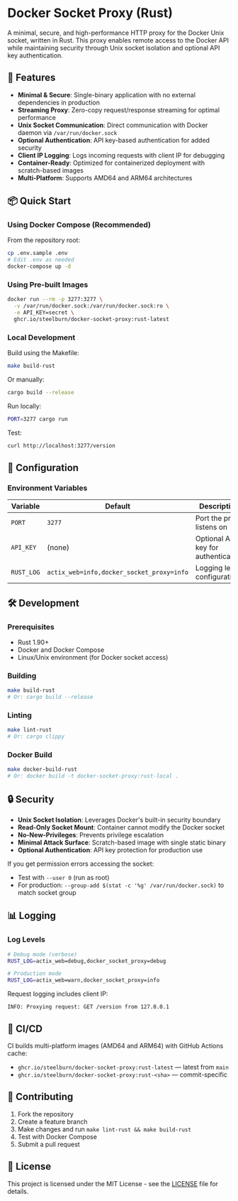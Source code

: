 # Docker Socket Proxy (Rust)

A minimal, secure, and high-performance HTTP proxy for the Docker Unix socket, written in Rust. This proxy enables remote access to the Docker API while maintaining security through Unix socket isolation and optional API key authentication.

## 🚀 Features

- **Minimal & Secure**: Single-binary application with no external dependencies in production
- **Streaming Proxy**: Zero-copy request/response streaming for optimal performance
- **Unix Socket Communication**: Direct communication with Docker daemon via `/var/run/docker.sock`
- **Optional Authentication**: API key-based authentication for added security
- **Client IP Logging**: Logs incoming requests with client IP for debugging
- **Container-Ready**: Optimized for containerized deployment with scratch-based images
- **Multi-Platform**: Supports AMD64 and ARM64 architectures

## 📦 Quick Start

### Using Docker Compose (Recommended)

From the repository root:
```bash
cp .env.sample .env
# Edit .env as needed
docker-compose up -d
```

### Using Pre-built Images

```bash
docker run --rm -p 3277:3277 \
  -v /var/run/docker.sock:/var/run/docker.sock:ro \
  -e API_KEY=secret \
  ghcr.io/steelburn/docker-socket-proxy:rust-latest
```

### Local Development

Build using the Makefile:
```bash
make build-rust
```

Or manually:
```bash
cargo build --release
```

Run locally:
```bash
PORT=3277 cargo run
```

Test:
```bash
curl http://localhost:3277/version
```

## 🔧 Configuration

### Environment Variables

| Variable | Default | Description |
|----------|---------|-------------|
| `PORT` | `3277` | Port the proxy listens on |
| `API_KEY` | (none) | Optional API key for authentication |
| `RUST_LOG` | `actix_web=info,docker_socket_proxy=info` | Logging level configuration |

## 🛠️ Development

### Prerequisites

- Rust 1.90+
- Docker and Docker Compose
- Linux/Unix environment (for Docker socket access)

### Building

```bash
make build-rust
# Or: cargo build --release
```

### Linting

```bash
make lint-rust
# Or: cargo clippy
```

### Docker Build

```bash
make docker-build-rust
# Or: docker build -t docker-socket-proxy:rust-local .
```

## 🔒 Security

- **Unix Socket Isolation**: Leverages Docker's built-in security boundary
- **Read-Only Socket Mount**: Container cannot modify the Docker socket
- **No-New-Privileges**: Prevents privilege escalation
- **Minimal Attack Surface**: Scratch-based image with single static binary
- **Optional Authentication**: API key protection for production use

If you get permission errors accessing the socket:
- Test with `--user 0` (run as root)
- For production: `--group-add $(stat -c '%g' /var/run/docker.sock)` to match socket group

## 📊 Logging

### Log Levels

```bash
# Debug mode (verbose)
RUST_LOG=actix_web=debug,docker_socket_proxy=debug

# Production mode
RUST_LOG=actix_web=warn,docker_socket_proxy=info
```

Request logging includes client IP:
```
INFO: Proxying request: GET /version from 127.0.0.1
```

## 🚢 CI/CD

CI builds multi-platform images (AMD64 and ARM64) with GitHub Actions cache:
- `ghcr.io/steelburn/docker-socket-proxy:rust-latest` — latest from `main`
- `ghcr.io/steelburn/docker-socket-proxy:rust-<sha>` — commit-specific

## 🤝 Contributing

1. Fork the repository
2. Create a feature branch
3. Make changes and run `make lint-rust && make build-rust`
4. Test with Docker Compose
5. Submit a pull request

## 📄 License

This project is licensed under the MIT License - see the [LICENSE](LICENSE) file for details.
